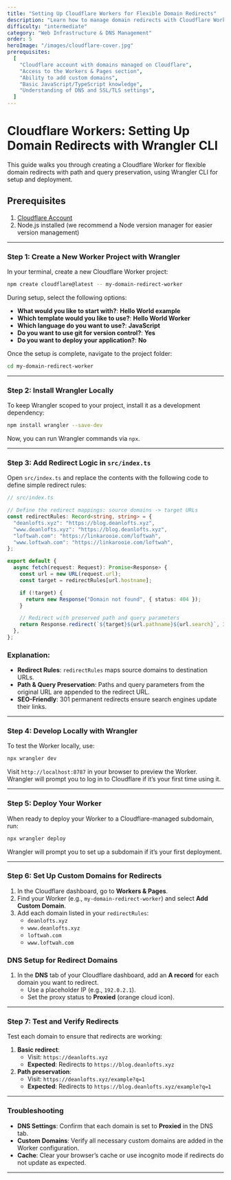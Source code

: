 ```yaml
---
title: "Setting Up Cloudflare Workers for Flexible Domain Redirects"
description: "Learn how to manage domain redirects with Cloudflare Workers, including HTTPS enforcement, path preservation, and structured DNS configuration."
difficulty: "intermediate"
category: "Web Infrastructure & DNS Management"
order: 5
heroImage: "/images/cloudflare-cover.jpg"
prerequisites:
  [
    "Cloudflare account with domains managed on Cloudflare",
    "Access to the Workers & Pages section",
    "Ability to add custom domains",
    "Basic JavaScript/TypeScript knowledge",
    "Understanding of DNS and SSL/TLS settings",
  ]
---
```


# Cloudflare Workers: Setting Up Domain Redirects with Wrangler CLI

This guide walks you through creating a Cloudflare Worker for flexible domain redirects with path and query preservation, using Wrangler CLI for setup and deployment.

## Prerequisites

1. [Cloudflare Account](https://dash.cloudflare.com/sign-up)
2. Node.js installed (we recommend a Node version manager for easier version management)

---

### Step 1: Create a New Worker Project with Wrangler

In your terminal, create a new Cloudflare Worker project:

```bash
npm create cloudflare@latest -- my-domain-redirect-worker
```

During setup, select the following options:

- **What would you like to start with?**: **Hello World example**
- **Which template would you like to use?**: **Hello World Worker**
- **Which language do you want to use?**: **JavaScript**
- **Do you want to use git for version control?**: **Yes**
- **Do you want to deploy your application?**: **No**

Once the setup is complete, navigate to the project folder:

```bash
cd my-domain-redirect-worker
```

---

### Step 2: Install Wrangler Locally

To keep Wrangler scoped to your project, install it as a development dependency:

```bash
npm install wrangler --save-dev
```

Now, you can run Wrangler commands via `npx`.

---

### Step 3: Add Redirect Logic in `src/index.ts`

Open `src/index.ts` and replace the contents with the following code to define simple redirect rules:

```typescript
// src/index.ts

// Define the redirect mappings: source domains -> target URLs
const redirectRules: Record<string, string> = {
  "deanlofts.xyz": "https://blog.deanlofts.xyz",
  "www.deanlofts.xyz": "https://blog.deanlofts.xyz",
  "loftwah.com": "https://linkarooie.com/loftwah",
  "www.loftwah.com": "https://linkarooie.com/loftwah",
};

export default {
  async fetch(request: Request): Promise<Response> {
    const url = new URL(request.url);
    const target = redirectRules[url.hostname];

    if (!target) {
      return new Response("Domain not found", { status: 404 });
    }

    // Redirect with preserved path and query parameters
    return Response.redirect(`${target}${url.pathname}${url.search}`, 301);
  },
};
```

### Explanation:

- **Redirect Rules**: `redirectRules` maps source domains to destination URLs.
- **Path & Query Preservation**: Paths and query parameters from the original URL are appended to the redirect URL.
- **SEO-Friendly**: 301 permanent redirects ensure search engines update their links.

---

### Step 4: Develop Locally with Wrangler

To test the Worker locally, use:

```bash
npx wrangler dev
```

Visit `http://localhost:8787` in your browser to preview the Worker. Wrangler will prompt you to log in to Cloudflare if it’s your first time using it.

---

### Step 5: Deploy Your Worker

When ready to deploy your Worker to a Cloudflare-managed subdomain, run:

```bash
npx wrangler deploy
```

Wrangler will prompt you to set up a subdomain if it’s your first deployment.

---

### Step 6: Set Up Custom Domains for Redirects

1. In the Cloudflare dashboard, go to **Workers & Pages**.
2. Find your Worker (e.g., `my-domain-redirect-worker`) and select **Add Custom Domain**.
3. Add each domain listed in your `redirectRules`:
   - `deanlofts.xyz`
   - `www.deanlofts.xyz`
   - `loftwah.com`
   - `www.loftwah.com`

### DNS Setup for Redirect Domains

1. In the **DNS** tab of your Cloudflare dashboard, add an **A record** for each domain you want to redirect.
   - Use a placeholder IP (e.g., `192.0.2.1`).
   - Set the proxy status to **Proxied** (orange cloud icon).

---

### Step 7: Test and Verify Redirects

Test each domain to ensure that redirects are working:

1. **Basic redirect**:
   - Visit: `https://deanlofts.xyz`
   - **Expected**: Redirects to `https://blog.deanlofts.xyz`
2. **Path preservation**:
   - Visit: `https://deanlofts.xyz/example?q=1`
   - **Expected**: Redirects to `https://blog.deanlofts.xyz/example?q=1`

---

### Troubleshooting

- **DNS Settings**: Confirm that each domain is set to **Proxied** in the DNS tab.
- **Custom Domains**: Verify all necessary custom domains are added in the Worker configuration.
- **Cache**: Clear your browser’s cache or use incognito mode if redirects do not update as expected.

---
